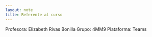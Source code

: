 ```yaml
---
layout: note
title: Referente al curso
---
```


Profesora: Elizabeth Rivas Bonilla
Grupo: 4MM9
Plataforma: Teams
